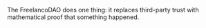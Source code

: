 The FreelancoDAO does one thing: it replaces third-party trust with mathematical proof that something happened.
